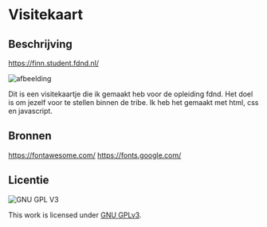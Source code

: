 

# Visitekaart 

## Beschrijving
https://finn.student.fdnd.nl/

![afbeelding](https://user-images.githubusercontent.com/26089533/140898143-5fadd8c9-c039-4717-b8e3-12c575b0bebd.png)

Dit is een visitekaartje die ik gemaakt heb voor de opleiding fdnd. Het doel is om jezelf voor te stellen binnen de tribe. Ik heb het gemaakt met html, css en javascript.






## Bronnen

https://fontawesome.com/
https://fonts.google.com/


## Licentie

![GNU GPL V3](https://www.gnu.org/graphics/gplv3-127x51.png)

This work is licensed under [GNU GPLv3](./LICENSE).
